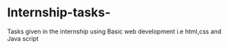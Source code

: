 # Internship-tasks-
Tasks given in the internship using Basic web development i.e html,css and Java script
